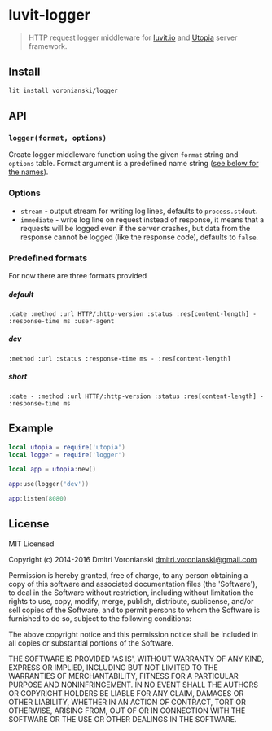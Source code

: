 # luvit-logger

> HTTP request logger middleware for [luvit.io](http://luvit.io) and [Utopia](https://github.com/luvitrocks/luvit-utopia) server framework.

## Install

```bash
lit install voronianski/logger
```

## API

### ``logger(format, options)``

Create logger middleware function using the given ``format`` string and ``options`` table. Format argument is a predefined name string ([see below for the names](https://github.com/luvitrocks/luvit-logger#predefined-formats)).

### Options

- ``stream`` - output stream for writing log lines, defaults to ``process.stdout``.
- ``immediate`` - write log line on request instead of response, it means that a requests will be logged even if the server crashes, but data from the response cannot be logged (like the response code), defaults to ``false``.

### Predefined formats

For now there are three formats provided

##### default

```
:date :method :url HTTP/:http-version :status :res[content-length] - :response-time ms :user-agent
```

##### dev

```
:method :url :status :response-time ms - :res[content-length]
```

##### short

```
:date - :method :url HTTP/:http-version :status :res[content-length] - :response-time ms
```

## Example

```lua
local utopia = require('utopia')
local logger = require('logger')

local app = utopia:new()

app:use(logger('dev'))

app:listen(8080)
```

## License

MIT Licensed

Copyright (c) 2014-2016 Dmitri Voronianski [dmitri.voronianski@gmail.com](mailto:dmitri.voronianski@gmail.com)

Permission is hereby granted, free of charge, to any person obtaining
a copy of this software and associated documentation files (the
'Software'), to deal in the Software without restriction, including
without limitation the rights to use, copy, modify, merge, publish,
distribute, sublicense, and/or sell copies of the Software, and to
permit persons to whom the Software is furnished to do so, subject to
the following conditions:

The above copyright notice and this permission notice shall be
included in all copies or substantial portions of the Software.

THE SOFTWARE IS PROVIDED 'AS IS', WITHOUT WARRANTY OF ANY KIND,
EXPRESS OR IMPLIED, INCLUDING BUT NOT LIMITED TO THE WARRANTIES OF
MERCHANTABILITY, FITNESS FOR A PARTICULAR PURPOSE AND NONINFRINGEMENT.
IN NO EVENT SHALL THE AUTHORS OR COPYRIGHT HOLDERS BE LIABLE FOR ANY
CLAIM, DAMAGES OR OTHER LIABILITY, WHETHER IN AN ACTION OF CONTRACT,
TORT OR OTHERWISE, ARISING FROM, OUT OF OR IN CONNECTION WITH THE
SOFTWARE OR THE USE OR OTHER DEALINGS IN THE SOFTWARE.

